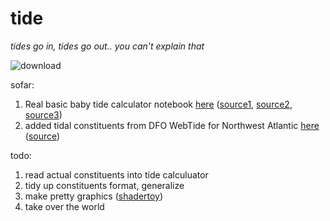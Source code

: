 # tide

_tides go in, tides go out.. you can't explain that_

![download](https://github.com/kkmcgg/tide/assets/36888812/9531b3ec-3d8a-435c-8203-cd0828350fba)


sofar:
1. Real basic baby tide calculator notebook [here](https://github.com/kkmcgg/tide/blob/main/kkmc_baby_tide.ipynb) ([source1](https://pytmd.readthedocs.io/en/latest/_modules/pyTMD/predict.html#time_series), [source2](https://github.com/digitalearthafrica/deafrica-coastlines/blob/main/coastlines/raster.py#L149), [source3](https://www.tpxo.net/home))
2. added tidal constituents from DFO WebTide for Northwest Atlantic [here](https://github.com/kkmcgg/tide/tree/main/constituents/WebTide/nwatl) ([source](https://www.bio.gc.ca/science/research-recherche/ocean/webtide/nwatlantic-noatlantique-en.php#DETAILS))

todo:
1. read actual constituents into tide calculuator
2. tidy up constituents format, generalize
3. make pretty graphics ([shadertoy](https://www.shadertoy.com/new))
4. take over the world


